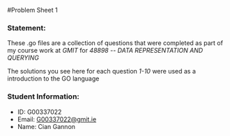 #Problem Sheet 1

### Statement:
These .go files are a collection of questions that were completed as part of my course work at _GMIT_ for _48898 -- DATA REPRESENTATION AND QUERYING_

The solutions you see here for each question _1-10_ were used as a introduction to the GO language

### Student Information:
* ID: G00337022
* Email: G00337022@gmit.ie
* Name: Cian Gannon
